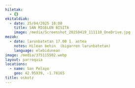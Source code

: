 ```yaml
---
hiletak:
  - {}
ekitaldiak:
  - date: 25/04/2025 18:00
    title: SAN MIGELEN BISITA
    image: /media/Screenshot_20250419_111110_OneDrive.jpg
mezak:
  - date: larunbatetan 17.00 1. astea
    notes: Hilean behin  (bigarren larunbatetan)
    language: elebidunean
image: /media/375115502.webp
layout: parroquia
locations:
  - name: San Pelayo
    geo: 42.95939, -1.78165
title: oskotz
---
```

